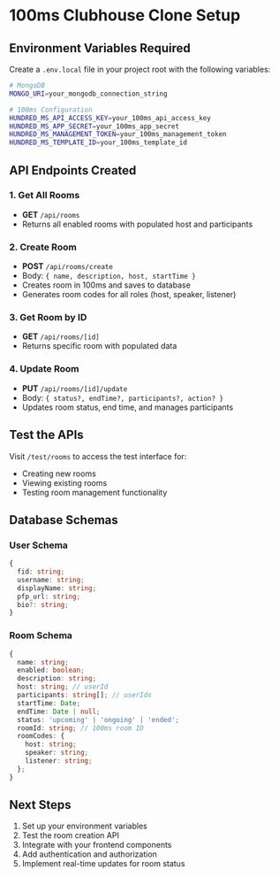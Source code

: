 # 100ms Clubhouse Clone Setup

## Environment Variables Required

Create a `.env.local` file in your project root with the following variables:

```bash
# MongoDB
MONGO_URI=your_mongodb_connection_string

# 100ms Configuration
HUNDRED_MS_API_ACCESS_KEY=your_100ms_api_access_key
HUNDRED_MS_APP_SECRET=your_100ms_app_secret
HUNDRED_MS_MANAGEMENT_TOKEN=your_100ms_management_token
HUNDRED_MS_TEMPLATE_ID=your_100ms_template_id
```

## API Endpoints Created

### 1. Get All Rooms
- **GET** `/api/rooms`
- Returns all enabled rooms with populated host and participants

### 2. Create Room
- **POST** `/api/rooms/create`
- Body: `{ name, description, host, startTime }`
- Creates room in 100ms and saves to database
- Generates room codes for all roles (host, speaker, listener)

### 3. Get Room by ID
- **GET** `/api/rooms/[id]`
- Returns specific room with populated data

### 4. Update Room
- **PUT** `/api/rooms/[id]/update`
- Body: `{ status?, endTime?, participants?, action? }`
- Updates room status, end time, and manages participants

## Test the APIs

Visit `/test/rooms` to access the test interface for:
- Creating new rooms
- Viewing existing rooms
- Testing room management functionality

## Database Schemas

### User Schema
```typescript
{
  fid: string;
  username: string;
  displayName: string;
  pfp_url: string;
  bio?: string;
}
```

### Room Schema
```typescript
{
  name: string;
  enabled: boolean;
  description: string;
  host: string; // userId
  participants: string[]; // userIds
  startTime: Date;
  endTime: Date | null;
  status: 'upcoming' | 'ongoing' | 'ended';
  roomId: string; // 100ms room ID
  roomCodes: {
    host: string;
    speaker: string;
    listener: string;
  };
}
```

## Next Steps

1. Set up your environment variables
2. Test the room creation API
3. Integrate with your frontend components
4. Add authentication and authorization
5. Implement real-time updates for room status
